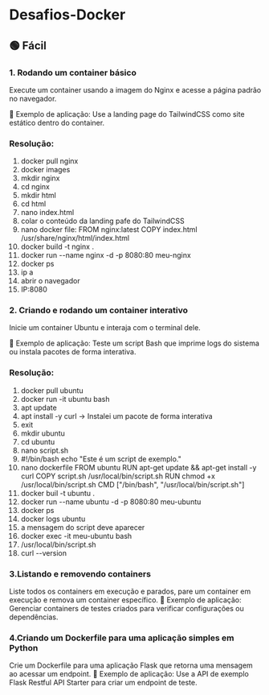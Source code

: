 # Desafios-Docker

## 🟢 Fácil
### 1. Rodando um container básico
Execute um container usando a imagem do Nginx e acesse a página padrão no navegador.

🔹 Exemplo de aplicação: Use a landing page do TailwindCSS como site estático dentro do container.

### Resolução:
1. docker pull nginx
2. docker images
3. mkdir nginx
4. cd nginx
5. mkdir html
6. cd html
7. nano index.html
8. colar o conteúdo da landing pafe do TailwindCSS
9. nano docker file: FROM nginx:latest   COPY index.html /usr/share/nginx/html/index.html
10. docker build -t nginx .
11. docker run --name nginx -d -p 8080:80 meu-nginx
12. docker ps
13. ip a
14. abrir o navegador
15. IP:8080

### 2. Criando e rodando um container interativo
Inicie um container Ubuntu e interaja com o terminal dele.

🔹 Exemplo de aplicação: Teste um script Bash que imprime logs do sistema ou instala pacotes de forma interativa.

### Resolução: 
1. docker pull ubuntu
2. docker run -it ubuntu bash
3. apt update
4. apt install -y curl -> Instalei um pacote de forma interativa
5. exit
6. mkdir ubuntu
7. cd ubuntu
8. nano script.sh
9. #!/bin/bash
echo "Este é um script de exemplo."
10. nano dockerfile
FROM ubuntu
RUN apt-get update && apt-get install -y curl
COPY script.sh /usr/local/bin/script.sh
RUN chmod +x /usr/local/bin/script.sh
CMD ["/bin/bash", "/usr/local/bin/script.sh"]
11. docker buil -t ubuntu .
12. docker run --name ubuntu -d -p 8080:80 meu-ubuntu
13. docker ps
14. docker logs ubuntu
15. a mensagem do script deve aparecer
16. docker exec -it meu-ubuntu bash
17. /usr/local/bin/script.sh
18. curl --version

### 3.Listando e removendo containers
Liste todos os containers em execução e parados, pare um container em execução e remova um container específico.
🔹 Exemplo de aplicação: Gerenciar containers de testes criados para verificar configurações ou dependências.

### 4.Criando um Dockerfile para uma aplicação simples em Python
Crie um Dockerfile para uma aplicação Flask que retorna uma mensagem ao acessar um endpoint.
🔹 Exemplo de aplicação: Use a API de exemplo Flask Restful API Starter para criar um endpoint de teste.
